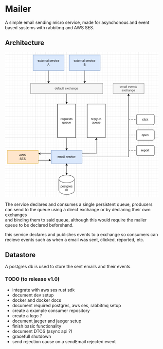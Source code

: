# Mailer

A simple email sending micro service, made for asynchonous and event based systems with rabbitmq and AWS SES.

## Architecture

![diagramn](./docs/diagram.png "diagram")

The service declares and consumes a single persistent queue, producers can send to the queue using a direct exchange or by declaring their own exchanges  
and binding them to said queue, although this would require the mailer queue to be declared beforehand.

this service declares and publishes events to a exchange so consumers can recieve events such as when a email was sent, clicked, reported, etc.

## Datastore

A postgres db is used to store the sent emails and their events

### TODO (to release v1.0)
- integrate with aws ses rust sdk
- document dev setup
- docker and docker docs
- document required postgres, aws ses, rabbitmq setup
- create a example consumer repository
- create a logo ?
- document jaeger and jaeger setup
- finish basic functionality
- document DTOS (async api ?)
- gracefull shutdown
- send rejection cause on a sendEmail rejected event